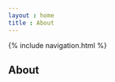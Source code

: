```yaml
---
layout : home
title : About
---
```


<div class="home-nav">
    {% include navigation.html %}
</div>


## About



